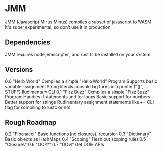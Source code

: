 # JMM
JMM (Javascript Minus Minus) compiles a subset of javascript to WASM.
It's super experimental, so don't use it in production.

## Dependencies
JMM requires node, emscripten, and rust to be installed on your system.

## Versions
0.0 "Hello World"
  Compiles a simple "Hello World" Program
    Supports basic variable assignment
    String literals
    console.log turns into println!("{}", STUFF)
  Rudimentary CLI
0.1 "Fizz Buzz"
  Compiles a simple "Fizz Buzz" Program
    Handles if statements and for loops
    Basic support for numbers
    Better support for strings
    Rudimentary assignment statements like +=
  CLI flag for compiling to rustc or not

## Rough Roadmap
0.2 "Fibonacci" Basic functions (no closures), recursion
0.3 "Dictionary" Basic objects as HashMaps
0.4 "Scoping" Flesh out scoping rules
0.5 "Closures"
0.6 "OOP?"
0.7 "DOM" Get DOM APIs
